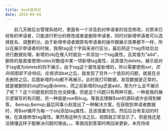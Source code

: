 ```yaml
---
title: $set采坑记
date: 2019-09-04
---
```


 &emsp;&emsp;前几天做后台管理系统时，里面有一个涉及到对申请者的信息修改，对原来已经有的申请者，只能进行积分的修改或者是删除申请者，同时对新增申请者可以选择姓名、调整积分。由于新增申请者跟原有申请者的操作跟展示效果都不一样，所以在展示申请者的时候，我用tag这个字段来进行区分，最后把这个tag传给后台进行数据处理。新增的obj在推入时就会一并添加一个tag属性，且其值为"add"，删除的是直接使用index对数组中某一项新增tag属性，且其值为delete。展示层对于tag值为delete的则不展示，由于tag这个属性是新增的，所以需要使用$set，否则视图层不会响应。在我添加$set之后，我发现了另外一个诡异的问题，就是在点击删除之后，后面新增的obj都不再展示。此时我打印数据，发现数据是正常的，就是被删除的obj的tag是delete，而之前新增的tag还是add，那为什么会不展示了呢？？这个问题我到现在也没搞懂，但是这个问题只有两种可能，一种是我的展示逻辑写的有问题，另一种就是vue有bug。等我去理解$set的源码或许会得到解答。
 &emsp;&emsp;最后同事小赵提出了一种解决方案，在获取到申请者数据时，用$set循环为每一个obj添加tag属性，且该值置为空。然后后台有变动的时候，在直接修改tag属性。果然用这种方法之后，视图就正常显示了。但是我还是没搞懂这样子能解决问题的理由。。。等我找到答案时再回来更新，未完待续